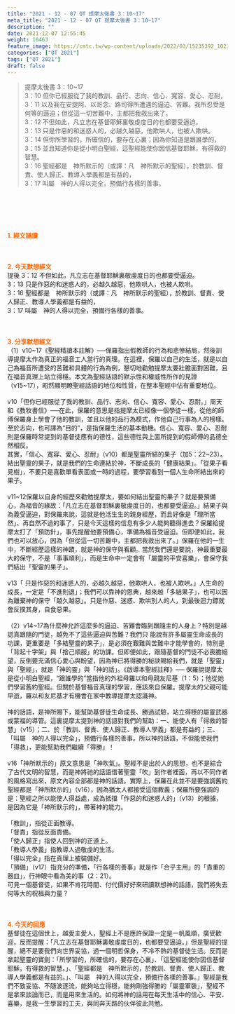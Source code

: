 ```yaml
---
title: "2021 - 12 - 07 QT 提摩太後書 3：10~17"
meta_title: "2021 - 12 - 07 QT 提摩太後書 3：10~17"
description: ""
date: 2021-12-07 12:55:45
weight: 10463
feature_image: https://cmtc.tw/wp-content/uploads/2022/03/15235392_10211799862337740_180693556567566654_o-1.webp
categories: ["QT 2021"]
tags: ["QT 2021"]
draft: false
---
```


<blockquote>提摩太後書 3：10~17<br />
3：10 但你已經服從了我的教訓、品行、志向、信心、寬容、愛心、忍耐，<br />
3：11 以及我在安提阿、以哥念、路司得所遭遇的逼迫、苦難。我所忍受是何等的逼迫；但從這一切苦難中，主都把我救出來了。<br />
3：12 不但如此，凡立志在基督耶穌裏敬虔度日的也都要受逼迫。<br />
3：13 只是作惡的和迷惑人的，必越久越惡，他欺哄人，也被人欺哄。<br />
3：14 但你所學習的，所確信的，要存在心裏；因為你知道是跟誰學的，<br />
3：15 並且知道你是從小明白聖經，這聖經能使你因信基督耶穌，有得救的智慧。<br />
3：16 聖經都是　神所默示的（或譯：凡　神所默示的聖經），於教訓、督責、使人歸正、教導人學義都是有益的，<br />
3：17 叫屬　神的人得以完全，預備行各樣的善事。</blockquote><br />
&nbsp;<br />
<br />
&nbsp;<br />
<br />
<span style="color: #ff6600;"><strong>1. </strong><strong>經文誦讀</strong></span><br />
<br />
<span style="color: #ff6600;"><strong> </strong></span><br />
<br />
<span style="color: #ff6600;"><strong>2. 今天默想</strong><strong>經文<br />
</strong></span>提後 3：12 不但如此，凡立志在基督耶穌裏敬虔度日的也都要受逼迫。<br />
3：13 只是作惡的和迷惑人的，必越久越惡，他欺哄人，也被人欺哄。<br />
3：16 聖經都是　神所默示的（或譯：凡　神所默示的聖經），於教訓、督責、使人歸正、教導人學義都是有益的，<br />
3：17 叫屬　神的人得以完全，預備行各樣的善事。<br />
<br />
&nbsp;<br />
<br />
<span style="color: #ff6600;"><strong>3. 分享默想經文<br />
</strong></span>（1）v10~17《聖經精讀本註解》──保羅指出假教師的行為和悲慘結局，然後訓導提摩太作為真正的福音工人當行的真理。在這裡，保羅以自己的生活，就是以自己為福音所遭受的苦難和具體的行為為例，懇切地勸勉提摩太要壯膽面對困難，且在福音真理上站立得穩。本文為聖經話語的默示性和權威性所作的見證（v15~17），昭然顯明瞭聖經話語的地位和性質，在整本聖經中佔有重要地位。<br />
<br />
v10「但你已經服從了我的教訓、品行、志向、信心、寬容、愛心、忍耐。」周天和《教牧書信》──在此，保羅的意思是指提摩太已經像一個學徒一樣，從他的師傅保羅身上學會了他的教訓，並且以他的品行為模式，作他自己行事為人的榜樣。至於志向，也可譯為“目的”，是指保羅生活的基本動機。信心、寬容、愛心、忍耐則是保羅時常提到的基督徒應有的德性，這些德性與上面所提到的假師傅的品德全然相反。<br />
其實，「信心、寬容、愛心、忍耐」（v10）都是聖靈所結的果子（加5：22~23）。結出聖靈的果子，就是我們的生命連結於神，不斷成長的「健康結果」。「從果子看見樹」，不要只是喜歡單看表面或一時的過程，要學習看到一個人生命所結出來的果子。<br />
<br />
v11~12保羅以自身的經歷來勸勉提摩太，要如何結出聖靈的果子？就是要預備心，為福音的緣故：「凡立志在基督耶穌裏敬虔度日的，也都要受逼迫。」結果子與為義受逼迫，對保羅來說，這就是他活生生的親身經歷，而且好像是「理所當然」、再自然不過的事了，只是今天這樣的信息有多少人能夠聽得進去？保羅給提摩太打了「預防針」，事先提醒他要預備心，準備為福音受逼迫。但即便如此，我們也可以放心，因為「但從這一切苦難中，主都把我救出來了。」保羅在他的一生中，不斷經歷這樣的神蹟，就是神的保守與看顧。當然我們還是要說，神最重要最大的保守，不是「事事順利」，而是生命中一定會有「屬靈的平安喜樂」，會保守我們結出「聖靈的果子」。<br />
<br />
v13「 只是作惡的和迷惑人的，必越久越惡，他欺哄人，也被人欺哄。」人生命的成長，一定是「不進則退」；我們可以靠神的恩典，越來越「多結果子」，也可以因為離棄神的保守「越久越惡」。只是作惡、迷惑、欺哄別人的人，到最後迴力鏢就會反撲其身，自食惡果。<br />
<br />
（2）v14~17為什麼神允許這麼多的逼迫、苦難會臨到跟隨主的人身上？特別是越認真跟隨的門徒，越免不了這些逼迫與苦難？我們只 能說有許多屬靈生命成長的功課，更重要是「多結聖靈的果子」，是必須在艱難與苦難中才能學會的，特別是「背起十字架」與「捨己順服」的功課。但即便如此，跟隨基督的門徒不必喪膽絕望，反倒要充滿信心愛心與盼望，因為神已將得勝的秘訣賜給我們，就是「聖靈」與「聖經」，就是「神的靈」與「神的話」。《啟導本聖經註釋》── 保羅說提摩太是從小明白聖經，“跟誰學的”當指他的外祖母羅以和母親友尼基（1：5）；他從她們學習舊約聖經。但關於基督福音真理的學習，應該來自保羅。提摩太的父親可能早逝，羅以和友尼基才有機會在家中教導提摩太認識神。<br />
<br />
神的話語，是神所賜下，能幫助基督徒生命成長、勝過試驗，站立得穩的屬靈武器或蒙福的導管。這裏提摩太提到神的話語對我們的幫助：一、能使人有「得救的智慧」（v15）；二、於「教訓、督責、使人歸正、教導人學義」都是有益的；三、「叫屬　神的人得以完全」，預備行各樣的善事。所以神的話語，不但能使我們「得救」，更能幫助我們繼續「得勝」！<br />
<br />
v16「神所默示的」原文意思是「神吹氣」。聖經不是出於人的思想，也不是綜合了古代文明的智慧，而是神將祂的話語借著聖靈「吹」到作者裡面，再以不同作者的風格寫出來，原文內容全部都是神的話語。實際上，保羅在此並不是要強調舊約聖經都是「神所默示的」（v16），因為猶太人都接受這個教義；保羅所要強調的是：聖經之所以能使人得益處，成為抵擋「作惡的和迷惑人的」（v13）的根據，是因為它是「神所默示的」，帶著神的能力。<br />
<br />
「教訓」，指從正面教導。<br />
「督責」指從反面責備。<br />
「使人歸正」指使人回到神的正道上。<br />
「教導人學義」指教導人過敬虔的生活。<br />
「得以完全」指在真理上被裝備好。<br />
「預備」（v17）指充分的準備，「行各樣的善事」就是作「合乎主用」的「貴重的器皿」，行神眼中看為美的事（2：21）。<br />
可見一個基督徒，如果不肯花時間、付代價好好來研讀默想神的話語，我們將失去何等大的祝福與力量？<br />
<br />
&nbsp;<br />
<br />
<span style="color: #ff6600;"><strong>4. 今天的回應<br />
</strong></span>基督徒在這個世上，越愛主愛人，聖經上不是應許保證一定是一帆風順，廣受歡迎，反而提醒：「凡立志在基督耶穌裏敬虔度日的，也都要受逼迫。」但是聖經的提醒，絕不是要我們向世界妥協，過一個明哲保身，不冷不熱的基督徒生活。反而是拿起聖靈的寶劍：「所學習的，所確信的，要存在心裏」、「這聖經能使你因信基督耶穌，有得救的智慧。」、「聖經都是　神所默示的，於教訓、督責、使人歸正、教導人學義都是有益的。」、「叫屬　神的人得以完全，預備行各樣的善事。」聖經是我們不致妥協、不隨波逐流，能夠站立得穩，能夠剛強得勝的「屬靈軍裝」，聖經不是拿來談論而已，而是用來生活的。如何將神的話用在每天生活中的信心、平安、喜樂，是我一生學習的工夫，與同奔天路的伙伴彼此共勉。
        